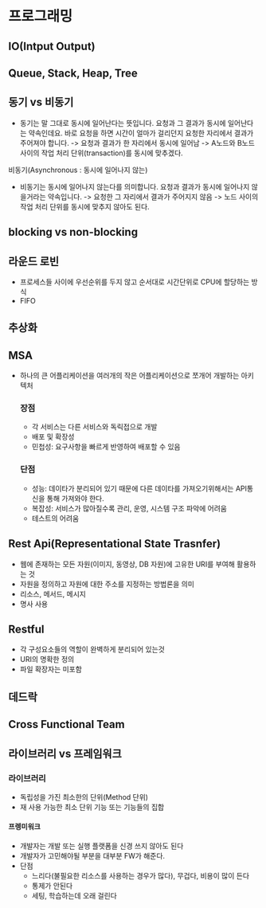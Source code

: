 # 프로그래밍

## IO(Intput Output)

## Queue, Stack, Heap, Tree

## 동기 vs 비동기
 - 동기는 말 그대로 동시에 일어난다는 뜻입니다. 요청과 그 결과가 동시에 일어난다는 약속인데요. 바로 요청을 하면 시간이 얼마가 걸리던지 요청한 자리에서 결과가 주어져야 합니다.
-> 요청과 결과가 한 자리에서 동시에 일어남
-> A노드와 B노드 사이의 작업 처리 단위(transaction)를 동시에 맞추겠다.

비동기(Asynchronous : 동시에 일어나지 않는)
 - 비동기는 동시에 일어나지 않는다를 의미합니다. 요청과 결과가 동시에 일어나지 않을거라는 약속입니다. 
-> 요청한 그 자리에서 결과가 주어지지 않음
-> 노드 사이의 작업 처리 단위를 동시에 맞추지 않아도 된다.


## blocking vs non-blocking

## 라운드 로빈
+ 프로세스들 사이에 우선순위를 두지 않고 순서대로 시간단위로 CPU에 할당하는 방식
+ FIFO

## 추상화

## MSA
+ 하나의 큰 어플리케이션을 여러개의 작은 어플리케이션으로 쪼개어 개발하는 아키텍처
    ### 장점
    + 각 서비스는 다른 서비스와 독릭접으로 개발
    + 배포 및 확장성
    + 민첩성: 요구사항을 빠르게 반영하여 배포할 수 있음
    ### 단점
    + 성능: 데이타가 분리되어 있기 때문에 다른 데이타를 가져오기위해서는 API통신을 통해 가져와야 한다.
    + 복잡성: 서비스가 많아질수록 관리, 운영, 시스템 구조 파악에 어려움
    + 테스트의 어려움


## Rest Api(Representational State Trasnfer)
+ 웹에 존재하는 모든 자원(이미지, 동영상, DB 자원)에 고유한 URI를 부여해 활용하는 것
+ 자원을 정의하고 자원에 대한 주소를 지정하는 방법론을 의미
+ 리소스, 메서드, 메시지
+ 명사 사용

## Restful
+ 각 구성요소들의 역할이 완벽하게 분리되어 있는것
+ URI의 명확한 정의
+ 파일 확장자는 미포함

## 데드락

## Cross Functional Team

## 라이브러리 vs 프레임워크
### 라이브러리
+ 독립성을 가진 최소한의 단위(Method 단위)
+ 재 사용 가능한 최소 단위 기능 또는 기능들의 집합

#### 프렝미워크
+ 개발자는 개발 또는 실행 플랫폼을 신경 쓰지 않아도 된다
+ 개발자가 고민해야될 부분을 대부분 FW가 해준다.
+ 단점
    + 느리다(불필요한 리소스를 사용하는 경우가 많다), 무겁다, 비용이 많이 든다
    + 통제가 안된다
    + 세팅, 학습하는데 오래 걸린다
